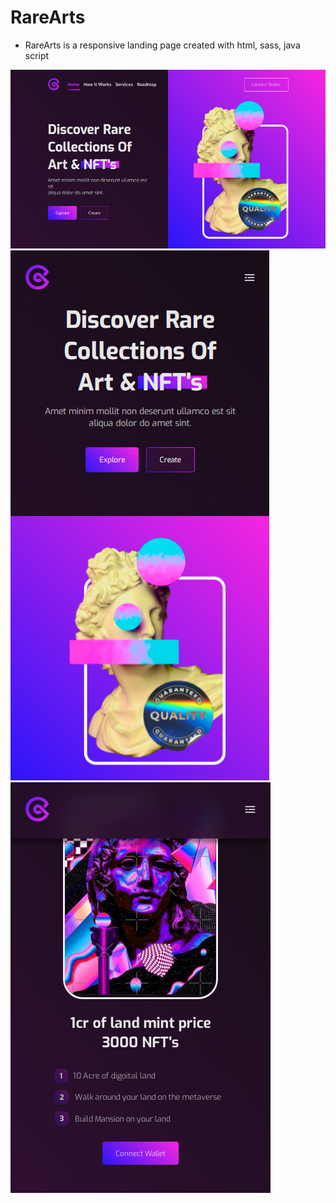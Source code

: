 # RareArts

- RareArts is a responsive landing page created with html, sass, java script

![RareArts](./assets/imgs/RareArts_desktop.png?raw=true)
![RareArts](./assets/imgs/RareArts_mobile.png?raw=true)
![RareArts](./assets/imgs/RareArts_mobile2.png?raw=true)
